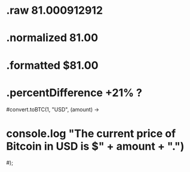 
# .raw 81.000912912
# .normalized 81.00
# .formatted $81.00
# .percentDifference +21% ?



#convert.toBTC(1, "USD", (amount) ->
#  console.log "The current price of Bitcoin in USD is $" + amount + ".")
#);
